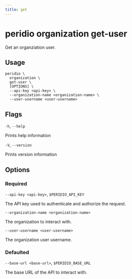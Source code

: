 ```yaml
---
title: get
---
```


# peridio organization get-user

Get an organziation user.

## Usage

```
peridio \
  organization \
  get-user \
  [OPTIONS] \
  --api-key <api-key> \
  --organization-name <organization-name> \
  --user-username <user-username>
```

## Flags

`-h`, `--help`

Prints help information

`-V`, `--version`

Prints version information

## Options

### Required

`--api-key <api-key>`, `$PERIDIO_API_KEY`

The API key used to authenticate and authorize the request.

`--organization-name <organization-name>`

The organization to interact with.

`--user-username <user-username>`

The organization user username.

### Defaulted

`--base-url <base-url>`, `$PERIDIO_BASE_URL`

The base URL of the API to interact with.
